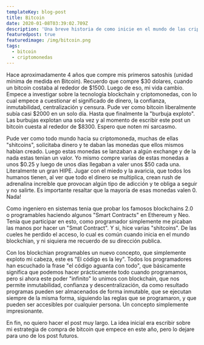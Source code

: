 ```yaml
---
templateKey: blog-post
title: Bitcoin
date: 2020-01-08T03:39:02.709Z
description: 'Una breve historia de como inicie en el mundo de las criptomonedas. '
featuredpost: true
featuredimage: /img/bitcoin.png
tags:
  - bitcoin
  - criptomonedas
---
```

Hace aproximadamente 4 años que compre mis primeros satoshis (unidad mínima de medida en Bitcoin). Recuerdo que compre $30 dolares, cuando un bitcoin costaba al rededor de $1500. Luego de eso, mi vida cambio. Empece a investigar sobre la tecnología blockchain y criptomonedas, con lo cual empece a cuestionar el significado de dinero, la confianza, inmutabilidad, centralización y censura. Pude ver como bitcoin liberalmente subía casi $2000 en un solo día. Hasta que finalmente la "burbuja exploto". Las burbujas explotan una sola vez y al momento de escribir este post un bitcoin cuesta al rededor de $8300. Espero que noten mi sarcasmo. 

Pude ver como todo mundo hacia su criptomoneda, muchas de ellas "shitcoins", solicitaba dinero y te daban las monedas que ellos mismos habían creado. Luego estas monedas se lanzaban a algún exchange y de la nada estas tenían un valor. Yo mismo compre varias de estas monedas a unos $0.25 y luego de unos días llegaban a valer unos $50 cada una. Literalmente un gran HIPE. Jugar con el miedo y la avaricia, que todos los humanos tienen, al ver que todo el dinero se multiplica, crean rush de adrenalina increíble que provocan algún tipo de adicción y te obliga a seguir y no salirte. Es importante resaltar que la mayoría de esas monedas valen 0. Nada!

Como ingeniero en sistemas tenia que probar los famosos blockchains 2.0 o programables haciendo algunos "Smart Contracts" en Ethereum y Neo. Tenia que participar en esto, como programador simplemente me picaban las manos por hacer un "Smat Contract". Y si, hice varias "shitcoins". De las cueles he perdido el acceso, lo cual es común cuando inicia en el mundo blockchian, y ni siquiera me recuerdo de su dirección publica. 

Con los blockchian programables un nuevo concepto, que simplemente exploto mi cabeza, este es "El código es la ley". Todos los programadores han escuchado la frase "el código aguanta con todo", que básicamente significa que podemos hacer prácticamente todo cuando programamos, pero si ahora este poder "infinito" lo unimos con blockchain, que nos permite inmutabilidad, confianza y descentralización, da como resultado programas pueden ser almacenados de forma inmutable, que se ejecutan siempre de la misma forma, siguiendo las reglas que se programaron, y que pueden ser accesibles por cualquier persona. Un concepto simplemente impresionante.

En fin, no quiero hacer el post muy largo. La idea inicial era escribir sobre mi estrategia de compra de bitcoin que empece en este año, pero lo dejare para uno de los post futuros.
